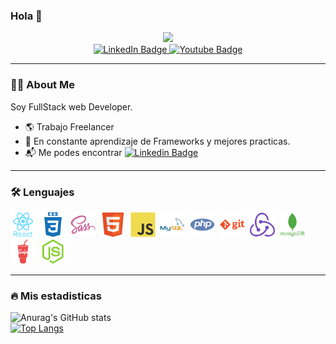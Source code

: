 
### Hola :wave:

<div id="logo" align="center">
 <img src="https://media0.giphy.com/media/5eLDrEaRGHegx2FeF2/giphy.gif?cid=ecf05e4775ld2r5x28t02v2iuhkgxkevt0f3imcidh1sksk7&rid=giphy.gif&ct=s" width="200"/>

</div>
 <div id="badges" align="center">
  <a href="https://www.linkedin.com/in/federico-malfasi-5624bb174/">
    <img src="https://img.shields.io/badge/LinkedIn-blue?style=for-the-badge&logo=linkedin&logoColor=white" alt="LinkedIn Badge"/>
  </a>
  <a href="https://www.instagram.com/soy_ufedev/">
    <img src="https://img.shields.io/badge/-Instagram-grey?style=for-the-badge&logo=instagram" alt="Youtube Badge"/>
  </a>
 
</div>

---

### :man_technologist: About Me  
Soy FullStack web Developer.
* :earth_americas: Trabajo Freelancer
* :telescope: En constante aprendizaje de Frameworks y mejores practicas.
* :mailbox_with_mail: Me podes encontrar  [![Linkedin Badge](https://img.shields.io/badge/Malfasi-Federico-blue?style=flat&logo=linkedin&logoColor=white)](https://www.linkedin.com/in/federico-malfasi-5624bb174)

---
### :hammer_and_wrench: Lenguajes
<div>
  <img src="https://github.com/devicons/devicon/blob/master/icons/react/react-original-wordmark.svg" title="React" alt="React" width="40" height="40"/>&nbsp;
  <img src="https://github.com/devicons/devicon/blob/master/icons/css3/css3-plain-wordmark.svg"  title="CSS3" alt="CSS" width="40" height="40"/>&nbsp;
  <img src="https://github.com/devicons/devicon/blob/master/icons/sass/sass-original.svg"  title="Sass" alt="Sass" width="40" height="40"/>&nbsp;
  <img src="https://github.com/devicons/devicon/blob/master/icons/html5/html5-original.svg" title="HTML5" alt="HTML" width="40" height="40"/>&nbsp;
  <img src="https://github.com/devicons/devicon/blob/master/icons/javascript/javascript-original.svg" title="JavaScript" alt="JavaScript" width="40"height="40"/>&nbsp;
  <img src="https://github.com/devicons/devicon/blob/master/icons/mysql/mysql-original-wordmark.svg" title="MySQL"  alt="MySQL" width="40" height="40"/>&nbsp;
  <img src="https://raw.githubusercontent.com/devicons/devicon/master/icons/php/php-plain.svg" title="PHP" alt="PHP" width="40" height="40"/>&nbsp;
  <img src="https://github.com/devicons/devicon/blob/master/icons/git/git-plain-wordmark.svg" title="Git" alt="Git" width="40" height="40"/>&nbsp;
  <img src="https://github.com/devicons/devicon/blob/master/icons/redux/redux-original.svg" title="Redux" alt="Redux" width="40" height="40"/>&nbsp;
  <img src="https://github.com/devicons/devicon/blob/master/icons/mongodb/mongodb-plain-wordmark.svg" title="MongoDB" alt="MongoDB" width="40" height="40"/>&nbsp;
<img src="https://github.com/devicons/devicon/blob/master/icons/gulp/gulp-plain.svg" title="Gulp" alt="Gulp" width="40" height="40"/>&nbsp;
<img src="https://github.com/devicons/devicon/blob/master/icons/nodejs/nodejs-plain.svg" title="NodeJs" alt="NodeJs" width="40" height="40"/>&nbsp;
</div>


  
---
### :fire: Mis estadisticas  
  
  

![Anurag's GitHub stats](https://github-readme-stats.vercel.app/api?username=ufedev&show_icons=true&theme=dracula)  
[![Top Langs](https://github-readme-stats.vercel.app/api/top-langs/?username=ufedev&layout=compact)](https://github.com/anuraghazra/github-readme-stats)  


